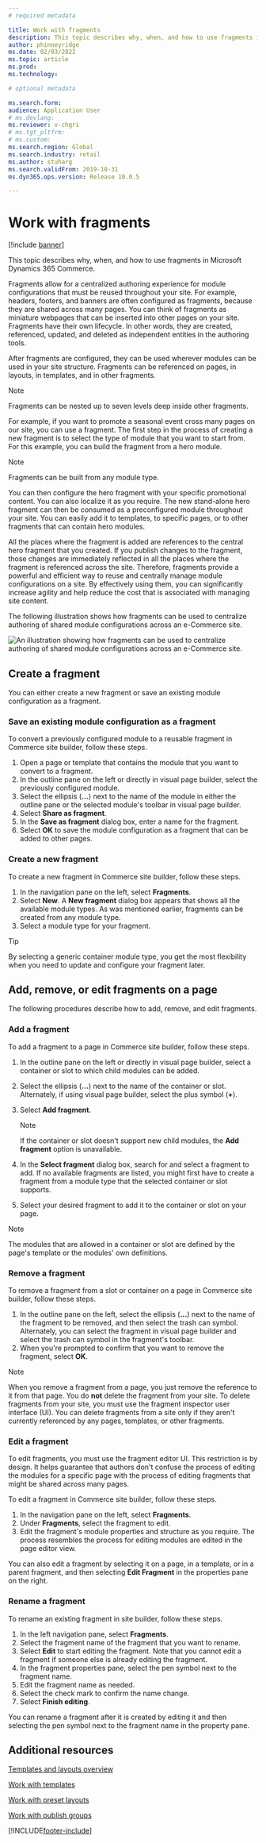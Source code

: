 ```yaml
---
# required metadata

title: Work with fragments
description: This topic describes why, when, and how to use fragments in Microsoft Dynamics 365 Commerce.
author: phinneyridge
ms.date: 02/03/2022
ms.topic: article
ms.prod: 
ms.technology: 

# optional metadata

ms.search.form:  
audience: Application User
# ms.devlang: 
ms.reviewer: v-chgri
# ms.tgt_pltfrm: 
# ms.custom: 
ms.search.region: Global
ms.search.industry: retail
ms.author: stuharg
ms.search.validFrom: 2019-10-31
ms.dyn365.ops.version: Release 10.0.5

---
```


# Work with fragments 

[!include [banner](includes/banner.md)]

This topic describes why, when, and how to use fragments in Microsoft Dynamics 365 Commerce.

Fragments allow for a centralized authoring experience for module configurations that must be reused throughout your site. For example, headers, footers, and banners are often configured as fragments, because they are shared across many pages. You can think of fragments as miniature webpages that can be inserted into other pages on your site. Fragments have their own lifecycle. In other words, they are created, referenced, updated, and deleted as independent entities in the authoring tools.

After fragments are configured, they can be used wherever modules can be used in your site structure. Fragments can be referenced on pages, in layouts, in templates, and in other fragments.

> [!NOTE]
> Fragments can be nested up to seven levels deep inside other fragments.

For example, if you want to promote a seasonal event cross many pages on our site, you can use a fragment. The first step in the process of creating a new fragment is to select the type of module that you want to start from. For this example, you can build the fragment from a hero module.

> [!NOTE]
> Fragments can be built from any module type.

You can then configure the hero fragment with your specific promotional content. You can also localize it as you require. The new stand-alone hero fragment can then be consumed as a preconfigured module throughout your site. You can easily add it to templates, to specific pages, or to other fragments that can contain hero modules.

All the places where the fragment is added are references to the central hero fragment that you created. If you publish changes to the fragment, those changes are immediately reflected in all the places where the fragment is referenced across the site. Therefore, fragments provide a powerful and efficient way to reuse and centrally manage module configurations on a site. By effectively using them, you can significantly increase agility and help reduce the cost that is associated with managing site content.

The following illustration shows how fragments can be used to centralize authoring of shared module configurations across an e-Commerce site.

![An illustration showing how fragments can be used to centralize authoring of shared module configurations across an e-Commerce site.](./media/fragment-figure1.png)

## Create a fragment

You can either create a new fragment or save an existing module configuration as a fragment.

### Save an existing module configuration as a fragment

To convert a previously configured module to a reusable fragment in Commerce site builder, follow these steps.

1. Open a page or template that contains the module that you want to convert to a fragment.
1. In the outline pane on the left or directly in visual page builder, select the previously configured module.
1. Select the ellipsis (**...**) next to the name of the module in either the outline pane or the selected module's toolbar in visual page builder. 
1. Select **Share as fragment**. 
1. In the **Save as fragment** dialog box, enter a name for the fragment.
1. Select **OK** to save the module configuration as a fragment that can be added to other pages.
<!-- The following image shows how to save a module configuration as a fragment.-->
<!--![A screen capture of how to save a module configuration as a fragment.](./media/save-as-fragment.png)-->

### Create a new fragment

To create a new fragment in Commerce site builder, follow these steps.

1. In the navigation pane on the left, select **Fragments**.
1. Select **New**. A **New fragment** dialog box appears that shows all the available module types. As was mentioned earlier, fragments can be created from any module type.
1. Select a module type for your fragment.

<!-- The following image shows where to create a new fragment.-->
<!-- ![A screen capture of where to create a new fragment.](./media/fragment-nav-menu.png)-->
> [!TIP]
> By selecting a generic container module type, you get the most flexibility when you need to update and configure your fragment later.

## Add, remove, or edit fragments on a page

The following procedures describe how to add, remove, and edit fragments.

### Add a fragment

To add a fragment to a page in Commerce site builder, follow these steps.

1. In the outline pane on the left or directly in visual page builder, select a container or slot to which child modules can be added.
1. Select the ellipsis (**...**) next to the name of the container or slot.  Alternately, if using visual page builder, select the plus symbol (**+**).  
1. Select **Add fragment**.
    <!-- ![A screen capture of how to add an existing fragment to a slot or container.](./media/add-fragment.png)-->
 
    > [!NOTE]
    > If the container or slot doesn't support new child modules, the **Add fragment** option is unavailable.
    
1. In the **Select fragment** dialog box, search for and select a fragment to add. If no available fragments are listed, you might first have to create a fragment from a module type that the selected container or slot supports.
1. Select your desired fragment to add it to the container or slot on your page.
<!--    ![A screen capture of the fragment picker modal window.](./media/fragment-picker.png)-->

> [!NOTE]
> The modules that are allowed in a container or slot are defined by the page's template or the modules' own definitions.

### Remove a fragment

To remove a fragment from a slot or container on a page in Commerce site builder, follow these steps.

1. In the outline pane on the left, select the ellipsis (**...**) next to the name of the fragment to be removed, and then select the trash can symbol.  Alternately, you can select the fragment in visual page builder and select the trash can symbol in the fragment's toolbar.
1. When you're prompted to confirm that you want to remove the fragment, select **OK**.

> [!NOTE]
> When you remove a fragment from a page, you just remove the reference to it from that page. You do **not** delete the fragment from your site. To delete fragments from your site, you must use the fragment inspector user interface (UI). You can delete fragments from a site only if they aren't currently referenced by any pages, templates, or other fragments.

### Edit a fragment

To edit fragments, you must use the fragment editor UI. This restriction is by design. It helps guarantee that authors don't confuse the process of editing the modules for a specific page with the process of editing fragments that might be shared across many pages.

To edit a fragment in Commerce site builder, follow these steps.

1. In the navigation pane on the left, select **Fragments**.
1. Under **Fragments**, select the fragment to edit.
1. Edit the fragment's module properties and structure as you require. The process resembles the process for editing modules are edited in the page editor view.

You can also edit a fragment by selecting it on a page, in a template, or in a parent fragment, and then selecting **Edit Fragment** in the properties pane on the right.

### Rename a fragment

To rename an existing fragment in site builder, follow these steps.

1. In the left navigation pane, select **Fragments**.
1. Select the fragment name of the fragment that you want to rename.
1. Select **Edit** to start editing the fragment. Note that you cannot edit a fragment if someone else is already editing the fragment.
1. In the fragment properties pane, select the pen symbol next to the fragment name.
1. Edit the fragment name as needed.
1. Select the check mark to confirm the name change.
1. Select **Finish editing**.

You can rename a fragment after it is created by editing it and then selecting the pen symbol next to the fragment name in the property pane.

## Additional resources

[Templates and layouts overview](templates-layouts-overview.md)

[Work with templates](work-with-templates.md)

[Work with preset layouts](work-with-layouts.md)

[Work with publish groups](publish-groups.md)


[!INCLUDE[footer-include](../includes/footer-banner.md)]
